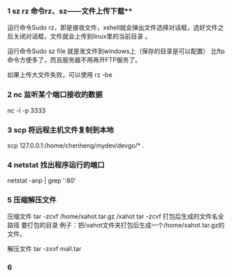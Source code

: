 ### 1 sz rz 命令rz、sz——文件上传下载** 

运行命令Sudo rz，即是接收文件，xshell就会弹出文件选择对话框，选好文件之后关闭对话框，文件就会上传到linux里的当前目录 。 

运行命令Sudo sz file 就是发文件到windows上（保存的目录是可以配置） 比ftp命令方便多了，而且服务器不用再开FTP服务了。 

如果上传大文件失败，可以使用  rz -be 

### 2 nc 监听某个端口接收的数据

nc -l -p 3333

### 3 scp 将远程主机文件复制到本地           

scp 127.0.0.1:/home/chenheng/mydev/devgo/*    .

### 4  netstat 找出程序运行的端口

netstat -anp | grep ':80'

### 5 压缩解压文件
压缩文件
tar -zcvf /home/xahot.tar.gz /xahot
tar -zcvf 打包后生成的文件名全路径 要打包的目录
例子：把/xahot文件夹打包后生成一个/home/xahot.tar.gz的文件。

解压文件
tar -zxvf mall.tar

### 6 
